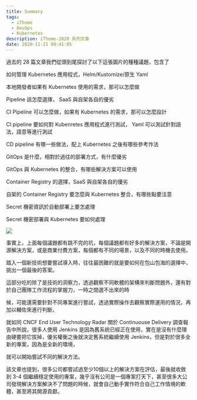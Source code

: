```yaml
---
title: Summary 
tags:
  - iThome
  - DevOps
  - Kubernetes
description: iThome-2020 系列文章
date: 2020-11-21 09:41:05
---
```


過去的 28 篇文章我們從頭到尾探討了以下這張圖片的種種議題，包含了

如何管理 Kubernetes 應用程式，Helm/Kustomize/原生 Yaml

本地開發者如果有 Kubernetes 使用的需求，那可以怎麼做

Pipeline 該怎麼選擇， SaaS 與自架各自的優劣

CI Pipeline 可以怎麼做，如果有 Kubernetes 的需求，那可以怎麼設計

CI pipeline 要如何對 Kubenretes 應用程式進行測試， Yaml 可以測試針對語法，語意等進行測試

CD pipeline 有哪一些做法，配上 Kubernetes 之後有哪些參考作法

GitOps 是什麼，相對於過往的部署方式，有什麼優劣

GitOps 與 Kubernetes 的整合，有哪些解決方案可以使用

Container Registry 的選擇，SaaS 與自架各自的優劣

自架的 Container Registry 要怎麼與 Kubernetes 整合，有哪些點要注意

Secret 機密資訊於自動部署上要怎處理

Secret 機密部署與 Kubernetes 要如何處理

![](https://i.imgur.com/MhJGAMt.jpg)

事實上，上面每個議題都有跳不完的坑，每個議題都有好多的解決方案，不論是開源解決方案，或是商業付費方案，每個都有不同的場景，以及不同的時機去使用。

踏入一個新技術想要嘗試導入時，往往最困難的就是要如何在包山包海的選擇中，挑出一個最後的答案。

這部分吃的除了是技術的洞察力，透過觀察不同軟體的架構來判斷問題外，還有對於自己團隊工作流程的掌握力，一時之間選不出來的時

候，可能還需要針對不同專案進行嘗試，透過實際操作去觀察實際運用的情況，再加以輔佐來進行判斷。

就如同 CNCF End User Technology Radar 關於 Continuouse Delivery 調查報告中所說，很多人使用 Jenkins 是因為舊系統已經正在使用，實在是沒有什麼理由硬要把它拔掉，優劣權衡之後就決定舊系統繼續使用 Jenkins，但是對於很多全新的專案，因為是全新的環境，

就可以開始嘗試不同的解決方法。

該文章也提到，很多公司都嘗試過至少10個以上的解決方案在評估，最後就收斂到 3-4 個繼續穩定使用的專案，幾乎沒有公司是一個專案打天下，甚至很多大公司發現解決方案解決不了問題的時候，就會自己動手實作符合自己工作情境的軟體，甚至將其開源貢獻。
